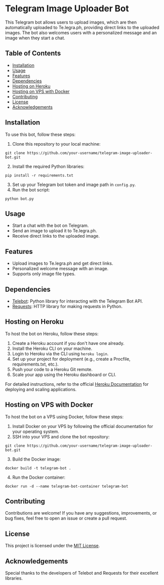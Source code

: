 <h1>Telegram Image Uploader Bot</h1>

<p>This Telegram bot allows users to upload images, which are then automatically uploaded to Te.legra.ph, providing direct links to the uploaded images. The bot also welcomes users with a personalized message and an image when they start a chat.</p>

<h2>Table of Contents</h2>

<ul>
  <li><a href="#installation">Installation</a></li>
  <li><a href="#usage">Usage</a></li>
  <li><a href="#features">Features</a></li>
  <li><a href="#dependencies">Dependencies</a></li>
  <li><a href="#heroku">Hosting on Heroku</a></li>
  <li><a href="#docker">Hosting on VPS with Docker</a></li>
  <li><a href="#contributing">Contributing</a></li>
  <li><a href="#license">License</a></li>
  <li><a href="#acknowledgements">Acknowledgements</a></li>
</ul>

<h2 id="installation">Installation</h2>

<p>To use this bot, follow these steps:</p>

<ol>
  <li>Clone this repository to your local machine:</li>
</ol>

<pre><code>git clone https://github.com/your-username/telegram-image-uploader-bot.git
</code></pre>

<ol start="2">
  <li>Install the required Python libraries:</li>
</ol>

<pre><code>pip install -r requirements.txt
</code></pre>

<ol start="3">
  <li>Set up your Telegram bot token and image path in <code>config.py</code>.</li>
  <li>Run the bot script:</li>
</ol>

<pre><code>python bot.py
</code></pre>

<h2 id="usage">Usage</h2>

<ul>
  <li>Start a chat with the bot on Telegram.</li>
  <li>Send an image to upload it to Te.legra.ph.</li>
  <li>Receive direct links to the uploaded image.</li>
</ul>

<h2 id="features">Features</h2>

<ul>
  <li>Upload images to Te.legra.ph and get direct links.</li>
  <li>Personalized welcome message with an image.</li>
  <li>Supports only image file types.</li>
</ul>

<h2 id="dependencies">Dependencies</h2>

<ul>
  <li><a href="https://github.com/eternnoir/pyTelegramBotAPI">Telebot</a>: Python library for interacting with the Telegram Bot API.</li>
  <li><a href="https://docs.python-requests.org/en/latest/">Requests</a>: HTTP library for making requests in Python.</li>
</ul>

<h2 id="heroku">Hosting on Heroku</h2>

<p>To host the bot on Heroku, follow these steps:</p>

<ol>
  <li>Create a Heroku account if you don't have one already.</li>
  <li>Install the Heroku CLI on your machine.</li>
  <li>Login to Heroku via the CLI using <code>heroku login</code>.</li>
  <li>Set up your project for deployment (e.g., create a Procfile, requirements.txt, etc.).</li>
  <li>Push your code to a Heroku Git remote.</li>
  <li>Scale your app using the Heroku dashboard or CLI.</li>
</ol>

<p>For detailed instructions, refer to the official <a href="https://devcenter.heroku.com/categories/deployment">Heroku Documentation</a> for deploying and scaling applications.</p>

<h2 id="docker">Hosting on VPS with Docker</h2>

<p>To host the bot on a VPS using Docker, follow these steps:</p>

<ol>
  <li>Install Docker on your VPS by following the official documentation for your operating system.</li>
  <li>SSH into your VPS and clone the bot repository:</li>
</ol>

<pre><code>git clone https://github.com/your-username/telegram-image-uploader-bot.git
</code></pre>

<ol start="3">
  <li>Build the Docker image:</li>
</ol>

<pre><code>docker build -t telegram-bot .
</code></pre>

<ol start="4">
  <li>Run the Docker container:</li>
</ol>

<pre><code>docker run -d --name telegram-bot-container telegram-bot
</code></pre>

<h2 id="contributing">Contributing</h2>

<p>Contributions are welcome! If you have any suggestions, improvements, or bug fixes, feel free to open an issue or create a pull request.</p>

<h2 id="license">License</h2>

<p>This project is licensed under the <a href="LICENSE">MIT License</a>.</p>

<h2 id="acknowledgements">Acknowledgements</h2>

<p>Special thanks to the developers of Telebot and Requests for their excellent libraries.</p>
